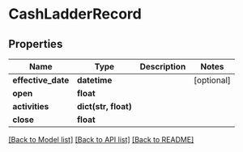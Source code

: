 # CashLadderRecord

## Properties
Name | Type | Description | Notes
------------ | ------------- | ------------- | -------------
**effective_date** | **datetime** |  | [optional] 
**open** | **float** |  | 
**activities** | **dict(str, float)** |  | 
**close** | **float** |  | 

[[Back to Model list]](../README.md#documentation-for-models) [[Back to API list]](../README.md#documentation-for-api-endpoints) [[Back to README]](../README.md)


